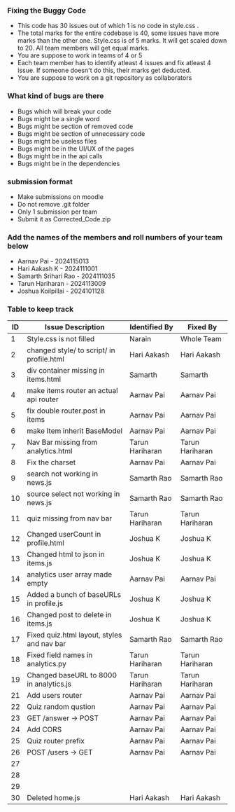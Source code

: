 ### Fixing the Buggy Code

- This code has 30 issues out of which 1 is no code in style.css . 
- The total marks for the entire codebase is 40, some issues have more marks than the other one. Style.css is of 5 marks. It will get scaled down to 20. All team members will get equal marks.
- You are suppose to work in teams of 4 or 5
- Each team member has to identify atleast 4 issues and fix atleast 4 issue. If someone doesn't do this, their marks get deducted.
- You are suppose to work on a git repository as collaborators

### What kind of bugs are there

- Bugs which will break your code
- Bugs might be a single word
- Bugs might be section of removed code
- Bugs might be section of unnecessary code
- Bugs might be useless files
- Bugs might be in the UI/UX of the pages
- Bugs might be in the api calls
- Bugs might be in the dependencies  

### submission format

- Make submissions on moodle
- Do not remove .git folder 
- Only 1 submission per team
- Submit it as Corrected_Code.zip

### Add the names of the members and roll numbers of your team below

- Aarnav Pai - 2024115013
- Hari Aakash K - 2024111001
- Samarth Srihari Rao - 2024111035
- Tarun Hariharan - 2024113009
- Joshua Koilpillai - 2024101128

### Table to keep track

| ID  | Issue Description                        | Identified By | Fixed By     |
|-----|------------------------------------------|---------------|--------------|
| 1   | Style.css is not filled                  |         Narain|    Whole Team|
| 2   | changed style/ to script/ in profile.html|    Hari Aakash|   Hari Aakash|
| 3   | div container missing in items.html      |  Samarth      |     Samarth  |
| 4   | make items router an actual api router   | Aarnav Pai    | Aarnav Pai   |
| 5   | fix double router.post in items          | Aarnav Pai    | Aarnav Pai   |
| 6   | make Item inherit BaseModel              | Aarnav Pai    | Aarnav Pai   |
| 7   | Nav Bar missing from analytics.html      |Tarun Hariharan|Tarun Hariharan|
| 8   | Fix the charset                          | Aarnav Pai    | Aarnav Pai   |
| 9   | search not working in news.js            |  Samarth Rao  | Samarth Rao  |
| 10  | source select not working in news.js     |  Samarth Rao  | Samarth Rao  |
| 11  | quiz missing from nav bar                |Tarun Hariharan|Tarun Hariharan|
| 12  | Changed userCount in profile.html        | Joshua K      | Joshua K     |
| 13  | Changed html to json in items.js         | Joshua K      | Joshua K     |
| 14  | analytics user array made empty          | Aarnav Pai    | Aarnav Pai   |
| 15  | Added a bunch of baseURLs in profile.js  | Joshua K      | Joshua K     |
| 16  | Changed post to delete in items.js       | Joshua K      | Joshua K     |
| 17  |Fixed quiz.html layout, styles and nav bar|  Samarth Rao  | Samarth Rao  |
| 18  |Fixed field names in analytics.py        |Tarun Hariharan|Tarun Hariharan|
| 19  |Changed baseURL to 8000 in analytics.js  |Tarun Hariharan|Tarun Hariharan|
| 21  | Add users router                         | Aarnav Pai    | Aarnav Pai   |
| 22  | Quiz random qustion                      | Aarnav Pai    | Aarnav Pai   |
| 23  | GET /answer -> POST                      | Aarnav Pai    | Aarnav Pai   |
| 24  | Add CORS                                 | Aarnav Pai    | Aarnav Pai   |
| 25  | Quiz router prefix                       | Aarnav Pai    | Aarnav Pai   |
| 26  | POST /users -> GET                       | Aarnav Pai    | Aarnav Pai   |
| 27  |                                          |               |              |
| 28  |                                          |               |              |
| 29  |                                          |               |              |
| 30  | Deleted home.js                          |  Hari Aakash  | Hari Aakash  |
